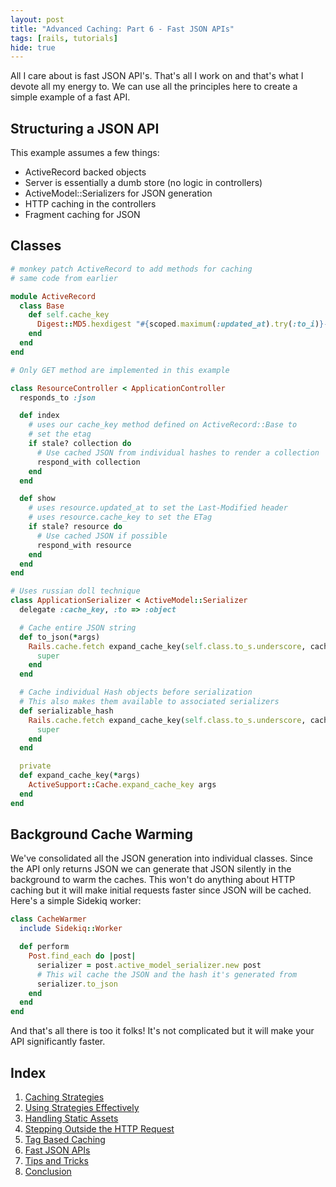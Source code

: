 ```yaml
---
layout: post
title: "Advanced Caching: Part 6 - Fast JSON APIs"
tags: [rails, tutorials]
hide: true
---
```


All I care about is fast JSON API's. That's all I work on and that's
what I devote all my energy to. We can use all the principles here to
create a simple example of a fast API. 

## Structuring a JSON API

This example assumes a few things:

* ActiveRecord backed objects
* Server is essentially a dumb store (no logic in controllers)
* ActiveModel::Serializers for JSON generation
* HTTP caching in the controllers
* Fragment caching for JSON

## Classes

```ruby
# monkey patch ActiveRecord to add methods for caching
# same code from earlier

module ActiveRecord
  class Base
    def self.cache_key
      Digest::MD5.hexdigest "#{scoped.maximum(:updated_at).try(:to_i)}-#{scoped.count}"
    end
  end
end
```

```ruby
# Only GET method are implemented in this example

class ResourceController < ApplicationController
  responds_to :json

  def index
    # uses our cache_key method defined on ActiveRecord::Base to 
    # set the etag
    if stale? collection do
      # Use cached JSON from individual hashes to render a collection
      respond_with collection
    end
  end

  def show
    # uses resource.updated_at to set the Last-Modified header
    # uses resource.cache_key to set the ETag
    if stale? resource do
      # Use cached JSON if possible
      respond_with resource
    end
  end
end
```

```ruby
# Uses russian doll technique
class ApplicationSerializer < ActiveModel::Serializer
  delegate :cache_key, :to => :object

  # Cache entire JSON string
  def to_json(*args)
    Rails.cache.fetch expand_cache_key(self.class.to_s.underscore, cache_key, 'to-json') do
      super
    end
  end

  # Cache individual Hash objects before serialization
  # This also makes them available to associated serializers
  def serializable_hash
    Rails.cache.fetch expand_cache_key(self.class.to_s.underscore, cache_key, 'serilizable-hash') do
      super
    end
  end

  private
  def expand_cache_key(*args)
    ActiveSupport::Cache.expand_cache_key args
  end
end
```

## Background Cache Warming

We've consolidated all the JSON generation into individual classes.
Since the API only returns JSON we can generate that JSON silently in
the background to warm the caches. This won't do anything about HTTP
caching but it will make initial requests faster since JSON will be
cached. Here's a simple Sidekiq worker:

```ruby
class CacheWarmer
  include Sidekiq::Worker

  def perform
    Post.find_each do |post|
      serializer = post.active_model_serializer.new post
      # This wil cache the JSON and the hash it's generated from
      serializer.to_json
    end
  end
end
```

And that's all there is too it folks! It's not complicated but it will
make your API significantly faster.

## Index

1. [Caching Strategies](/2012/07/advanced_caching_part_1-caching_strategies)
2. [Using Strategies Effectively](/2012/07/advanced_caching_part_2-using_strategies)
3. [Handling Static Assets](/2012/07/advanced_caching_part_3-static_assets)
4. [Stepping Outside the HTTP Request](/2012/07/advanced_caching_part_4-stepping_outside_the_http_request)
5. [Tag Based Caching](/2012/07/advanced_caching_part_5-tag_based_caching)
6. [Fast JSON APIs](/2012/07/advanced_caching_part_6-fast_json_apis)
7. [Tips and Tricks](/2012/07/advanced_caching_part_7-tips_and_tricks)
8. [Conclusion](/2012/07/advanced_caching_part_8-conclusion)
